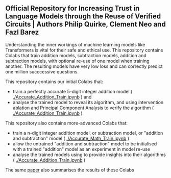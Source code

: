 ## Official Repository for Increasing Trust in Language Models through the Reuse of Verified Circuits | Authors Philip Quirke, Clement Neo and Fazl Barez

Understanding the inner workings of machine learning models like Transformers is vital for their safe and ethical use. 
This repository contains Colabs that train addition models, subtraction models, addition and subtraction models, with optional re-use of one model when training another.
The resulting models have very low loss and can correctly predict one million succcessive questions.  

This repository contains our initial Colabs that:
- train a perfectly accurate 5-digit integer addition model ( [./Accurate_Addition_Train.ipynb](https://github.com/apartresearch/verified_addition/blob/main/Accurate_Addition_Train.ipynb) ) and
- analyse the trained model to reveal its algorithm, and using intervention ablation and Principal Component Analysis to verify the algorithm ( [./Accurate_Addition_Train.ipynb](https://github.com/apartresearch/verified_addition/blob/main/Accurate_Addition_Analyse.ipynb) )

This repository also contains more-advanced Colabs that:
- train a n-digit integer addition model, or subtraction model, or "addition and subtraction" model ( [./Accurate_Math_Train.ipynb](https://github.com/apartresearch/verified_addition/blob/main/Accurate_Math_Train.ipynb) )
- allow the untrained "addition and subtraction" model to be initialised with a trained "addition" model as an experiment in model re-use 
- analyse the trained models using to provide insights into their algorithms  ( [./Accurate_Addition_Train.ipynb](https://github.com/apartresearch/verified_addition/blob/main/Accurate_Math_Analyse.ipynb) )

The same [paper](https://arxiv.org/abs/2402.02619) also summarises the results of these Colabs 
